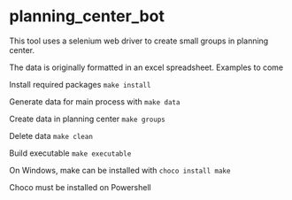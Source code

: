 # planning_center_bot

This tool uses a selenium web driver to create small groups in planning center.

The data is originally formatted in an excel spreadsheet. Examples to come

Install required packages
`make install`

Generate data for main process with
`make data`

Create data in planning center
`make groups`

Delete data
`make clean`

Build executable
`make executable`

On Windows, make can be installed with
`choco install make`

Choco must be installed on Powershell
